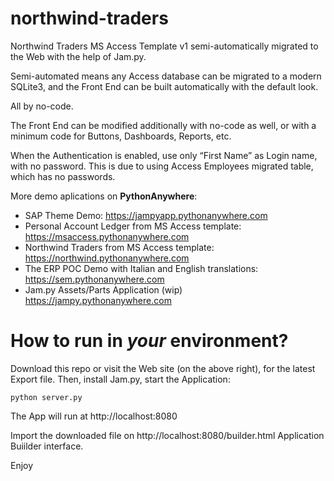 # northwind-traders
Northwind Traders MS Access Template v1 semi-automatically migrated to the Web with the help of Jam.py.

Semi-automated means any Access database can be migrated to a modern SQLite3, and the Front End can be built automatically with the default look.

All by no-code. 

The Front End can be modified additionally with no-code as well, or with a minimum code for Buttons, Dashboards, Reports, etc.

When the Authentication is enabled, use only “First Name” as Login name, with no password. This is due to using Access Employees migrated table, which has no passwords.

More demo aplications on **PythonAnywhere**:

* SAP Theme Demo: https://jampyapp.pythonanywhere.com
* Personal Account Ledger from MS Access template: https://msaccess.pythonanywhere.com
* Northwind Traders from MS Access template: https://northwind.pythonanywhere.com
* The ERP POC Demo with Italian and English translations: https://sem.pythonanywhere.com
* Jam.py Assets/Parts Application (wip) https://jampy.pythonanywhere.com

How to run in *your* environment?
==================================

Download this repo or visit the Web site (on the above right), for the latest Export file.
Then, install Jam.py, start the Application:

```
python server.py
```
The App will run at http://localhost:8080

Import the downloaded file on http://localhost:8080/builder.html Application Buiilder interface.

Enjoy
